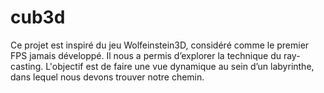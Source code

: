 # cub3d
Ce projet est inspiré du jeu Wolfeinstein3D, considéré comme le premier FPS jamais développé. Il nous a permis d’explorer la technique du ray-casting. L'objectif est de faire une vue dynamique au sein d’un labyrinthe, dans lequel nous devons trouver notre chemin.
